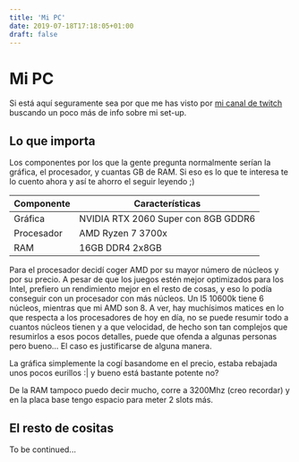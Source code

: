 ```yaml
---
title: 'Mi PC'
date: 2019-07-18T17:18:05+01:00
draft: false
---
```


# Mi PC
Si está aquí seguramente sea por que me has visto por [mi canal de twitch](https://www.twitch.tv/marioso) buscando un poco más de info sobre mi set-up.

## Lo que importa
Los componentes por los que la gente pregunta normalmente serían la gráfica, el procesador, y cuantas GB de RAM. Si eso es lo que te interesa te lo cuento ahora y así te ahorro el seguir leyendo ;)

| Componente | Características |
|------------|-------------------------------------|
| Gráfica | NVIDIA RTX 2060 Super con 8GB GDDR6 |
| Procesador | AMD Ryzen 7 3700x |
| RAM | 16GB DDR4 2x8GB |

Para el procesador decidí coger AMD por su mayor número de núcleos y por su precio. A pesar de que los juegos estén mejor optimizados para los Intel, prefiero un rendimiento mejor en el resto de cosas, y eso lo podía conseguir con un procesador con más núcleos. Un I5 10600k tiene 6 núcleos, mientras que mi AMD son 8. A ver, hay muchísimos matices en lo que respecta a los procesadores de hoy en día, no se puede resumir todo a cuantos núcleos tienen y a que velocidad, de hecho son tan complejos que resumirlos a esos pocos detalles, puede que ofenda a algunas personas pero bueno... El caso es justificarse de alguna manera.

La gráfica simplemente la cogí basandome en el precio, estaba rebajada unos pocos eurillos :| y bueno está bastante potente no?

De la RAM tampoco puedo decir mucho, corre a 3200Mhz (creo recordar) y en la placa base tengo espacio para meter 2 slots más.

## El resto de cositas

To be continued...
